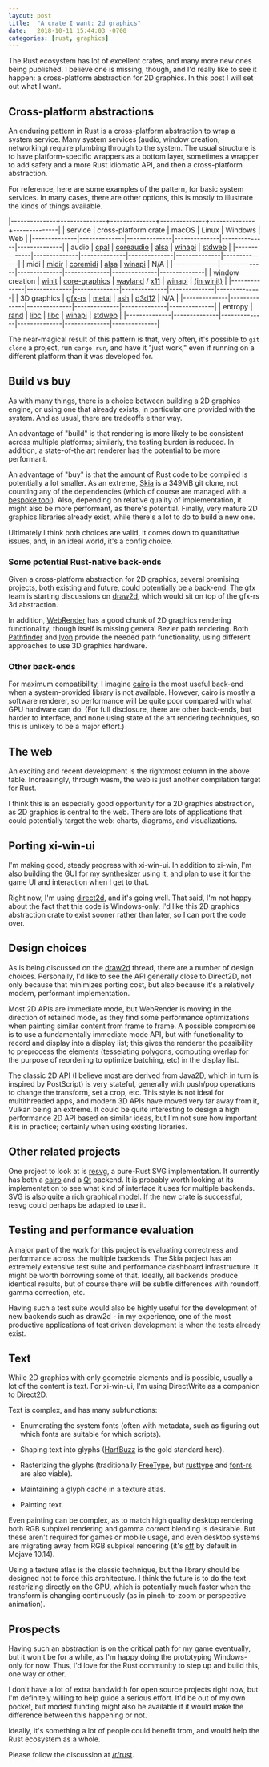 ```yaml
---
layout: post
title:  "A crate I want: 2d graphics"
date:   2018-10-11 15:44:03 -0700
categories: [rust, graphics]
---
```

The Rust ecosystem has lot of excellent crates, and many more new ones being published. I believe one is missing, though, and I'd really like to see it happen: a cross-platform abstraction for 2D graphics. In this post I will set out what I want.

## Cross-platform abstractions

An enduring pattern in Rust is a cross-platform abstraction to wrap a system service. Many system services (audio, window creation, networking) require plumbing through to the system. The usual structure is to have platform-specific wrappers as a bottom layer, sometimes a wrapper to add safety and a more Rust idiomatic API, and then a cross-platform abstraction.

For reference, here are some examples of the pattern, for basic system services. In many cases, there are other options, this is mostly to illustrate the kinds of things available.

|--------------+--------------+--------------+--------------+--------------+--------------|
| service  | cross-platform crate | macOS    | Linux        | Windows      | Web          |
|--------------|--------------|--------------|--------------|--------------|--------------|
| audio        | [cpal]       | [coreaudio]  | [alsa]       | [winapi]     | [stdweb]     |
|--------------|--------------|--------------|--------------|--------------|--------------|
| midi         | [midir]      | [coremidi]   | [alsa]       | [winapi]     | N/A          |
|--------------|--------------|--------------|--------------|--------------|--------------|
| window creation | [winit]   | [core-graphics] | [wayland] / [x11] | [winapi] | [(in winit)][we] |
|--------------|--------------|--------------|--------------|--------------|--------------|
| 3D graphics  | [gfx-rs]     | [metal]      | [ash]        | [d3d12]      | N/A          |
|--------------|--------------|--------------|--------------|--------------|--------------|
| entropy      | [rand]       | [libc]       | [libc]       | [winapi]     | [stdweb]     |
|--------------|--------------|--------------|--------------|--------------|--------------|

The near-magical result of this pattern is that, very often, it's possible to `git clone` a project, run `cargo run`, and have it "just work," even if running on a different platform than it was developed for.

## Build vs buy

As with many things, there is a choice between building a 2D graphics engine, or using one that already exists, in particular one provided with the system. And as usual, there are tradeoffs either way.

An advantage of "build" is that rendering is more likely to be consistent across multiple platforms; similarly, the testing burden is reduced. In addition, a state-of-the art renderer has the potential to be more performant.

An advantage of "buy" is that the amount of Rust code to be compiled is potentially a lot smaller. As an extreme, [Skia](https://skia.org/) is a 349MB git clone, not counting any of the dependencies (which of course are managed with a [bespoke tool](https://skia.org/user/download)). Also, depending on relative quality of implementation, it might also be more performant, as there's potential. Finally, very mature 2D graphics libraries already exist, while there's a lot to do to build a new one.

Ultimately I think both choices are valid, it comes down to quantitative issues, and, in an ideal world, it's a config choice.

### Some potential Rust-native back-ends

Given a cross-platform abstraction for 2D graphics, several promising projects, both existing and future, could potentially be a back-end. The gfx team is starting discussions on [draw2d], which would sit on top of the gfx-rs 3d abstraction.

In addition, [WebRender] has a good chunk of 2D graphics rendering functionality, though itself is missing general Bezier path rendering. Both [Pathfinder] and [lyon] provide the needed path functionality, using different approaches to use 3D graphics hardware.

### Other back-ends

For maximum compatibility, I imagine [cairo] is the most useful back-end when a system-provided library is not available. However, cairo is mostly a software renderer, so performance will be quite poor compared with what GPU hardware can do. (For full disclosure, there are other back-ends, but harder to interface, and none using state of the art rendering techniques, so this is unlikely to be a major effort.)

## The web

An exciting and recent development is the rightmost column in the above table. Increasingly, through wasm, the web is just another compilation target for Rust.

I think this is an especially good opportunity for a 2D graphics abstraction, as 2D graphics is central to the web. There are lots of applications that could potentially target the web: charts, diagrams, and visualizations.

## Porting xi-win-ui

I'm making good, steady progress with xi-win-ui. In addition to xi-win, I'm also building the GUI for my [synthesizer] using it, and plan to use it for the game UI and interaction when I get to that.

Right now, I'm using [direct2d], and it's going well. That said, I'm not happy about the fact that this code is Windows-only. I'd like this 2D graphics abstraction crate to exist sooner rather than later, so I can port the code over.

## Design choices

As is being discussed on the [draw2d] thread, there are a number of design choices. Personally, I'd like to see the API generally close to Direct2D, not only because that minimizes porting cost, but also because it's a relatively modern, performant implementation.

Most 2D APIs are immediate mode, but WebRender is moving in the direction of retained mode, as they find some performance optimizations when painting similar content from frame to frame. A possible compromise is to use a fundamentally immediate mode API, but with functionality to record and display into a display list; this gives the renderer the possibility to preprocess the elements (tesselating polygons, computing overlap for the purpose of reordering to optimize batching, etc) in the display list.

The classic 2D API (I believe most are derived from Java2D, which in turn is inspired by PostScript) is very stateful, generally with push/pop operations to change the transform, set a crop, etc. This style is not ideal for multithreaded apps, and modern 3D APIs have moved very far away from it, Vulkan being an extreme. It could be quite interesting to design a high performance 2D API based on similar ideas, but I'm not sure how important it is in practice; certainly when using existing libraries.

## Other related projects

One project to look at is [resvg], a pure-Rust SVG implementation. It currently has both a [cairo] and a [Qt] backend. It is probably worth looking at its implementation to see what kind of interface it uses for multiple backends. SVG is also quite a rich graphical model. If the new crate is successful, resvg could perhaps be adapted to use it.

## Testing and performance evaluation

A major part of the work for this project is evaluating correctness and performance across the multiple backends. The Skia project has an extremely extensive test suite and performance dashboard infrastructure. It might be worth borrowing some of that. Ideally, all backends produce identical results, but of course there will be subtle differences with roundoff, gamma correction, etc.

Having such a test suite would also be highly useful for the development of new backends such as draw2d - in my experience, one of the most productive applications of test driven development is when the tests already exist.

## Text

While 2D graphics with only geometric elements and is possible, usually a lot of the content is text. For xi-win-ui, I'm using DirectWrite as a companion to Direct2D.

Text is complex, and has many subfunctions:

* Enumerating the system fonts (often with metadata, such as figuring out which fonts are suitable for which scripts).

* Shaping text into glyphs ([HarfBuzz] is the gold standard here).

* Rasterizing the glyphs (traditionally [FreeType], but [rusttype] and [font-rs] are also viable).

* Maintaining a glyph cache in a texture atlas.

* Painting text.

Even painting can be complex, as to match high quality desktop rendering both RGB subpixel rendering and gamma correct blending is desirable. But these aren't required for games or mobile usage, and even desktop systems are migrating away from RGB subpixel rendering (it's [off](https://news.ycombinator.com/item?id=17476873) by default in Mojave 10.14).

Using a texture atlas is the classic technique, but the library should be designed not to force this architecture. I think the future is to do the text rasterizing directly on the GPU, which is potentially much faster when the transform is changing continuously (as in pinch-to-zoom or perspective animation).

## Prospects

Having such an abstraction is on the critical path for my game eventually, but it won't be for a while, as I'm happy doing the prototyping Windows-only for now. Thus, I'd love for the Rust community to step up and build this, one way or other.

I don't have a lot of extra bandwidth for open source projects right now, but I'm definitely willing to help guide a serious effort. It'd be out of my own pocket, but modest funding might also be available if it would make the difference between this happening or not.

Ideally, it's something a lot of people could benefit from, and would help the Rust ecosystem as a whole.

Please follow the discussion at [/r/rust](https://www.reddit.com/r/rust/comments/9nhhh8/a_crate_i_want_2d_graphics/?ref=share&ref_source=link).

[draw2d]: https://github.com/draw2d/rfcs/issues/1

[cpal]: https://github.com/tomaka/cpal
[winapi]: https://github.com/retep998/winapi-rs
[stdweb]: https://github.com/koute/stdweb
[metal]: https://github.com/gfx-rs/metal-rs
[ash]: https://github.com/MaikKlein/ash
[d3d12]: https://github.com/gfx-rs/d3d12-rs
[coreaudio]: https://github.com/RustAudio/coreaudio-rs
[alsa]: https://github.com/diwic/alsa-rs
[wayland]: https://github.com/Smithay/wayland-rs
[winit]: https://github.com/tomaka/winit
[x11]: https://github.com/erlepereira/x11-rs
[libc]: https://github.com/rust-lang/libc
[midir]: https://github.com/Boddlnagg/midir
[we]: https://github.com/tomaka/winit/tree/master/src/platform/emscripten
[gfx-rs]: https://github.com/gfx-rs/gfx
[core-graphics]: https://github.com/servo/core-foundation-rs
[coremidi]: https://github.com/chris-zen/coremidi
[rand]: https://crates.io/crates/rand
[direct2d]: https://github.com/Connicpu/direct2d-rs
[WebRender]: https://github.com/servo/webrender
[Pathfinder]: https://github.com/pcwalton/pathfinder
[lyon]: https://github.com/nical/lyon

[resvg]: https://github.com/RazrFalcon/resvg
[synthesizer]: https://github.com/raphlinus/synthesizer-io
[HarfBuzz]: https://www.freedesktop.org/wiki/Software/HarfBuzz/
[cairo]: https://cairographics.org/
[Qt]: https://www.qt.io/
[rusttype]: https://github.com/redox-os/rusttype
[font-rs]: https://github.com/raphlinus/font-rs
[FreeType]: https://www.freetype.org/
